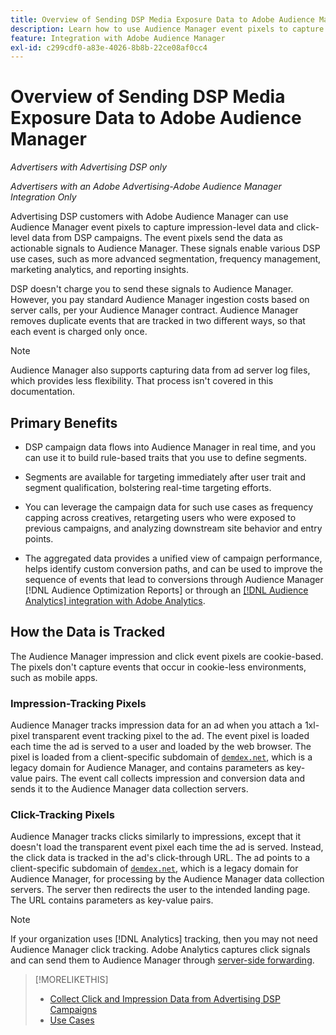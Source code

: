 ```yaml
---
title: Overview of Sending DSP Media Exposure Data to Adobe Audience Manager
description: Learn how to use Audience Manager event pixels to capture impression-level and click-level data from Advertising DSP campaigns
feature: Integration with Adobe Audience Manager
exl-id: c299cdf0-a83e-4026-8b8b-22ce08af0cc4
---
```

# Overview of Sending DSP Media Exposure Data to Adobe Audience Manager

*Advertisers with Advertising DSP only*

*Advertisers with an Adobe Advertising-Adobe Audience Manager Integration Only*

Advertising DSP customers with Adobe Audience Manager can use Audience Manager event pixels to capture impression-level data and click-level data from DSP campaigns. The event pixels send the data as actionable signals to Audience Manager. These signals enable various DSP use cases, such as more advanced segmentation, frequency management, marketing analytics, and reporting insights.

DSP doesn't charge you to send these signals to Audience Manager. However, you pay standard Audience Manager ingestion costs based on server calls, per your Audience Manager contract. Audience Manager removes duplicate events that are tracked in two different ways, so that each event is charged only once.

>[!NOTE]
>
> Audience Manager also supports capturing data from ad server log files, which provides less flexibility. That process isn't covered in this documentation.

## Primary Benefits

* DSP campaign data flows into Audience Manager in real time, and you can use it to build rule-based traits that you use to define segments.

* Segments are available for targeting immediately after user trait and segment qualification, bolstering real-time targeting efforts.

* You can leverage the campaign data for such use cases as frequency capping across creatives, retargeting users who were exposed to previous campaigns, and analyzing downstream site behavior and entry points.

* The aggregated data provides a unified view of campaign performance, helps identify custom conversion paths, and can be used to improve the sequence of events that lead to conversions through Audience Manager [!DNL Audience Optimization Reports] or through an [[!DNL Audience Analytics] integration with Adobe Analytics](/help/integrations/audience-manager/audience-analytics.md).

## How the Data is Tracked

The Audience Manager impression and click event pixels are cookie-based. The pixels don't capture events that occur in cookie-less environments, such as mobile apps.<!-- Verify if this is still correct. -->

### Impression-Tracking Pixels

Audience Manager tracks impression data for an ad when you attach a 1xl-pixel transparent event tracking pixel to the ad. The event pixel is loaded each time the ad is served to a user and loaded by the web browser. The pixel is loaded from a client-specific subdomain of [`demdex.net`](https://experienceleague.adobe.com/docs/audience-manager/user-guide/reference/demdex-calls.html), which is a legacy domain for Audience Manager, and contains parameters as key-value pairs. The event call collects impression and conversion data and sends it to the Audience Manager data collection servers.

### Click-Tracking Pixels

Audience Manager tracks clicks similarly to impressions, except that it doesn't load the transparent event pixel each time the ad is served. Instead, the click data is tracked in the ad's click-through URL. The ad points to a client-specific subdomain of [`demdex.net`](https://experienceleague.adobe.com/docs/audience-manager/user-guide/reference/demdex-calls.html), which is a legacy domain for Audience Manager, for processing by the Audience Manager data collection servers. The server then redirects the user to the intended landing page. The URL contains parameters as key-value pairs.

>[!NOTE]
>
>If your organization uses [!DNL Analytics] tracking, then you may not need Audience Manager click tracking. Adobe Analytics captures click signals and can send them to Audience Manager through [server-side forwarding](https://experienceleague.adobe.com/docs/analytics/admin/admin-tools/server-side-forwarding/ssf.html).

>[!MORELIKETHIS]
>
>* [Collect Click and Impression Data from Advertising DSP Campaigns](collect.md)
>* [Use Cases](use-cases.md)
